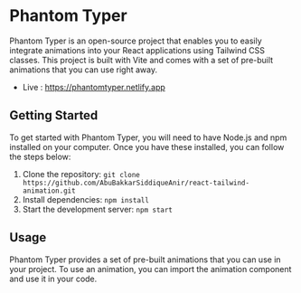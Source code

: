 # Phantom Typer

Phantom Typer is an open-source project that enables you to easily integrate animations into your React applications using Tailwind CSS classes. This project is built with Vite and comes with a set of pre-built animations that you can use right away.

 - Live : https://phantomtyper.netlify.app

## Getting Started

To get started with Phantom Typer, you will need to have Node.js and npm installed on your computer. Once you have these installed, you can follow the steps below:

1. Clone the repository: `git clone https://github.com/AbuBakkarSiddiqueAnir/react-tailwind-animation.git`
2. Install dependencies: `npm install`
3. Start the development server: `npm start`


## Usage

Phantom Typer provides a set of pre-built animations that you can use in your project. To use an animation, you can import the animation component and use it in your code.

